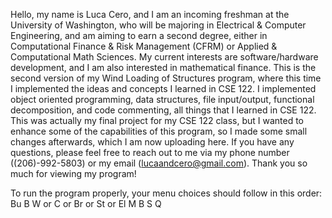 Hello, my name is Luca Cero, and I am an incoming freshman at the University of Washington, who will be majoring in Electrical & Computer Engineering, and am aiming to earn a second
degree, either in Computational Finance & Risk Management (CFRM) or Applied & Computational Math Sciences. My current interests are software/hardware development, and I am also
interested in mathematical finance. This is the second version of my Wind Loading of Structures program, where this time I implemented the ideas and concepts I learned in CSE 122. 
I implemented object oriented programming, data structures, file input/output, functional decomposition, and code commenting, all things that I learned in CSE 122. This was actually
my final project for my CSE 122 class, but I wanted to enhance some of the capabilities of this program, so I made some small changes afterwards, which I am now uploading here. 
If you have any questions, please feel free to reach out to me via my phone number ((206)-992-5803) or my email (lucaandcero@gmail.com). Thank you so much for viewing my program!

To run the program properly, your menu choices should follow in this order: 
Bu 
B
W or C or Br or St or El
M
B
S
Q
